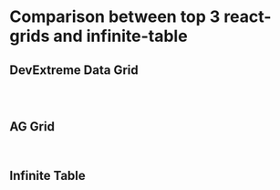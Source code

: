 # Comparison between top 3 react-grids and infinite-table

## DevExtreme Data Grid

<Sandpack deps="devextreme-react,devextreme">

```tsx file=devexpress.app.tsx

```

```html file=devexpress.index.html

```

```ts file=columns.ts

```

</Sandpack>


## AG Grid

<Sandpack deps="ag-grid-community,ag-grid-react,ag-grid-enterprise">

```tsx file=aggrid.page.tsx

```

```ts file=columns.ts

```

</Sandpack>

## Infinite Table

<Sandpack >

```tsx file=infinite.page.tsx

```

```ts file=columns.ts

```

</Sandpack>

